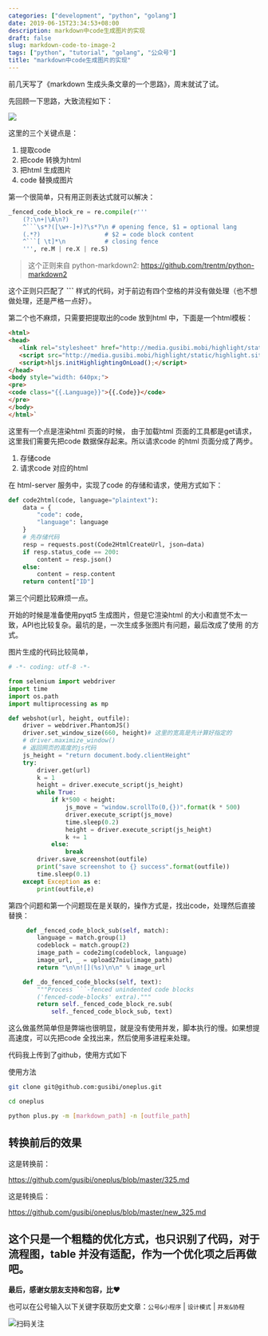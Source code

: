 ```yaml
---
categories: ["development", "python", "golang"]
date: 2019-06-15T23:34:53+08:00
description: markdown中code生成图片的实现
draft: false
slug: markdown-code-to-image-2
tags: ["python", "tutorial", "golang", "公众号"]
title: "markdown中code生成图片的实现"
---
```


前几天写了《markdown 生成头条文章的一个思路》，周末就试了试。

先回顾一下思路，大致流程如下：

![](http://media.gusibi.mobi/AeaSby9Zk5mB9lMW2hiZDbSzaQa9VlpRaHomeb_mVndzFIn6oMEKbIKJqk3P59_U)

这里的三个关键点是：
1. 提取code
2. 把code 转换为html
3. 把html 生成图片
4. code 替换成图片

第一个很简单，只有用正则表达式就可以解决：

```python
_fenced_code_block_re = re.compile(r'''
    (?:\n+|\A\n?)
    ^```\s*?([\w+-]+)?\s*?\n # opening fence, $1 = optional lang
    (.*?)                  # $2 = code block content
    ^```[ \t]*\n           # closing fence
    ''', re.M | re.X | re.S)
```

> 这个正则来自 python-markdown2: https://github.com/trentm/python-markdown2

这个正则只匹配了 **```** 样式的代码，对于前边有四个空格的并没有做处理（也不想做处理，还是严格一点好）。

第二个也不麻烦，只需要把提取出的code 放到html 中，下面是一个html模板：

```html
<html>
<head>
   <link rel="stylesheet" href="http://media.gusibi.mobi/highlight/static/styles/atom-one-dark.css">
   <script src="http://media.gusibi.mobi/highlight/static/highlight.site.pack.js"></script>
   <script>hljs.initHighlightingOnLoad();</script>
</head>
<body style="width: 640px;">
<pre>
<code class="{{.Language}}">{{.Code}}</code>
</pre>
</body>
</html>`
```

这里有一个点是渲染html 页面的时候， 由于加载html 页面的工具都是get请求，这里我们需要先把code 数据保存起来。所以请求code 的html 页面分成了两步。

1. 存储code
2. 请求code 对应的html

在 html-server 服务中，实现了code 的存储和请求，使用方式如下：

```python
def code2html(code, language="plaintext"):
    data = {
        "code": code,
        "language": language
    }
    # 先存储代码
    resp = requests.post(Code2HtmlCreateUrl, json=data)
    if resp.status_code == 200:
        content = resp.json()
    else:
        content = resp.content
    return content["ID"]

```

第三个问题比较麻烦一点。

开始的时候是准备使用pyqt5 生成图片，但是它渲染html 的大小和直觉不太一致，API也比较复杂。最坑的是，一次生成多张图片有问题，最后改成了使用 的方式。

图片生成的代码比较简单，

```python
# -*- coding: utf-8 -*-

from selenium import webdriver
import time
import os.path
import multiprocessing as mp

def webshot(url, height, outfile):
    driver = webdriver.PhantomJS()
    driver.set_window_size(660, height)# 这里的宽高是先计算好指定的
    # driver.maximize_window()
    # 返回网页的高度的js代码
    js_height = "return document.body.clientHeight"
    try:
        driver.get(url)
        k = 1
        height = driver.execute_script(js_height)
        while True:
            if k*500 < height:
                js_move = "window.scrollTo(0,{})".format(k * 500)
                driver.execute_script(js_move)
                time.sleep(0.2)
                height = driver.execute_script(js_height)
                k += 1
            else:
                break
        driver.save_screenshot(outfile)
        print("save screenshot to {} success".format(outfile))
        time.sleep(0.1)
    except Exception as e:
        print(outfile,e)
```

第四个问题和第一个问题现在是关联的，操作方式是，找出code，处理然后直接替换：

```python
     def _fenced_code_block_sub(self, match):
        language = match.group(1)
        codeblock = match.group(2)
        image_path = code2img(codeblock, language)
        image_url, _ = upload27niu(image_path)
        return "\n\n![](%s)\n\n" % image_url

    def _do_fenced_code_blocks(self, text):
        """Process ```-fenced unindented code blocks 
        ('fenced-code-blocks' extra)."""
        return self._fenced_code_block_re.sub(
            self._fenced_code_block_sub, text)
```

这么做虽然简单但是弊端也很明显，就是没有使用并发，脚本执行的慢。如果想提高速度，可以先把code 全找出来，然后使用多进程来处理。

代码我上传到了github，使用方式如下

使用方法

```bash
git clone git@github.com:gusibi/oneplus.git

cd oneplus

python plus.py -m [markdown_path] -n [outfile_path]
```

## 转换前后的效果

这是转换前：

https://github.com/gusibi/oneplus/blob/master/325.md

这是转换后：

https://github.com/gusibi/oneplus/blob/master/new_325.md


这个只是一个粗糙的优化方式，也只识别了代码，对于流程图，table 并没有适配，作为一个优化项之后再做吧。
------


**最后，感谢女朋友支持和包容，比❤️**

也可以在公号输入以下关键字获取历史文章：`公号&小程序` | `设计模式` | `并发&协程`

![扫码关注](http://media.gusibi.mobi/zHqNew3j1brVxSoTkjOerslhnB_ZpchcOXf60lFUxiZ5YtnCHs5HrJNOP14go6Ea)
